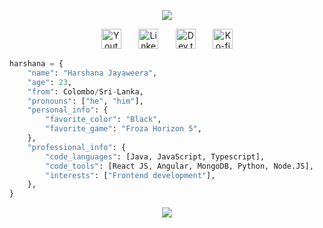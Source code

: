 
<p align="center">
  <!-- Typing SVG by DenverCoder1 - https://github.com/DenverCoder1/readme-typing-svg -->
  <a href="https://github.com/DenverCoder1/readme-typing-svg">
    <img src="https://readme-typing-svg.demolab.com/?lines=Full-stack%20web%20and%20app%20developer;Experienced%20UI%2FUX%20Designer;Always%20learning%20new%20things&font=Fira%20Code&center=true&width=440&height=45&color=f75c7e&vCenter=true&pause=1000&size=22" /></a>
</p>

<!-- Social icons section -->
<p align="center">
  <a href="https://www.youtube.com/channel/UCgCh4rHqYOUDqALn0S1VF8g"><img width="32px" alt="Youtube" title="Youtube" src="https://i.imgur.com/qiXu7b2.png"/></a>
  &#8287;&#8287;&#8287;&#8287;&#8287;
  <a href="https://www.linkedin.com/in/harshana-lk/"><img width="32px" alt="LinkedIn" title="LinkedIn" src="https://i.imgur.com/yRpa1dQ.png"/></a>
  &#8287;&#8287;&#8287;&#8287;&#8287;
  <a href="https://dev.to/harshanalk"><img width="32px" alt="Dev.to" title="DenverCoder1 Dev.to" src="https://i.imgur.com/mVm29vK.png"></a>
  &#8287;&#8287;&#8287;&#8287;&#8287;
  <a href="https://www.buymeacoffee.com/harshuonlive"><img width="32px" alt="Ko-fi" title="Buy me a coffee" src="https://i.imgur.com/PpLeD3K.png"/></a>
</p>

```python
harshana = {
    "name": "Harshana Jayaweera",
    "age": 23,
    "from": Colombo/Sri-Lanka,
    "pronouns": ["he", "him"],
    "personal_info": {
        "favorite_color": "Black",
        "favorite_game": "Froza Horizon 5",
    },
    "professional_info": {
        "code_languages": [Java, JavaScript, Typescript],
        "code_tools": [React JS, Angular, MongoDB, Python, Node.JS],
        "interests": ["Frontend development"],
    },
}
```
<div align="center">
<a href="https://www.buymeacoffee.com/harshuonlive"><img src="https://img.buymeacoffee.com/button-api/?text=Buy me a coffee&emoji=☕&slug=harshuonlive&button_colour=FFDD00&font_colour=000000&font_family=Poppins&outline_colour=000000&coffee_colour=ffffff" /></a>
</div>
